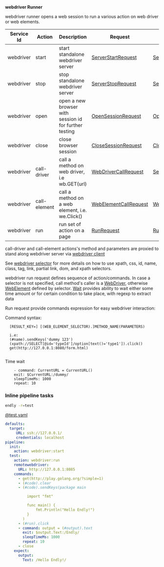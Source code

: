 **webdriver Runner** 


webdriver runner opens a web session to run a various action on web driver or web elements.


| Service Id | Action | Description | Request | Response |
| --- | --- | --- | --- | --- |
| webdriver | start | start standalone webdriver server | [ServerStartRequest](contract.go) | [ServerStartResponse](contract.go) |
| webdriver | stop | stop standalone webdriver server | [ServerStopRequest](contract.go) | [ServerStopResponse](contract.go) |
| webdriver | open | open a new browser with session id for further testing | [OpenSessionRequest](contract.go) | [OpenSessionResponse](contract.go) |
| webdriver | close | close browser session | [CloseSessionRequest](contract.go) | [CloseSessionResponse](contract.go) |
| webdriver | call-driver | call a method on web driver, i.e wb.GET(url)| [WebDriverCallRequest](contract.go) | [ServiceCallResponse](contract.go) |
| webdriver | call-element | call a method on a web element, i.e. we.Click() | [WebElementCallRequest](contract.go) | [WebElementCallResponse](contract.go) |
| webdriver | run | run set of action on a page | [RunRequest](contract.go) | [RunResponse](contract.go) |

call-driver and call-element actions's method and parameters are proxied to stand along webdriver server via [webdriver client](http://github.com/tebeka/webdriver)

See [webdriver selector](https://www.lambdatest.com/blog/complete-guide-for-using-xpath-in-selenium-with-examples/)
for more details on how to use xpath, css, id, name, class, tag, link, partial link, dom, and xpath selectors.


webdriver run request defines sequence of action/commands. In case a selector is not specified, call method's caller is a [WebDriver](https://github.com/tebeka/webdriver/blob/master/webdriver.go#L213), 
otherwise [WebElement](https://github.com/tebeka/webdriver/blob/master/webdriver.go#L370) defined by selector.
[Wait](./../../repeatable.go)  provides ability to wait either some time amount or for certain condition to take place, with regexp to extract data

Run request provide commands expression for easy webdriver interaction:

Command syntax:
```text
  [RESULT_KEY=] [(WEB_ELEMENT_SELECTOR).]METHOD_NAME(PARAMETERS)
  
  i.e:
  (#name).sendKeys('dummy 123')
  (xpath://SELECT[@id='typeId']/option[text()='type1']).click()
  get(http://127.0.0.1:8080/form.html)
  
```  


Time wait
```text
    - command: CurrentURL = CurrentURL()
    exit: $CurrentURL:/dummy/
    sleepTimeMs: 1000
    repeat: 10

```

 
 
 
### Inline pipeline tasks

```bash
endly -r=test
```

[@test.yaml](test/example_test.yaml)
 
```yaml
defaults:
  target:
     URL: ssh://127.0.0.1/
     credentials: localhost
pipeline:
  init:
    action: webdriver:start
  test:
    action: webdriver:run
    remotewebdriver:
      URL: http://127.0.0.1:8085
    commands:
      - get(http://play.golang.org/?simple=1)
      - (#code).clear
      - (#code).sendKeys(package main

          import "fmt"

          func main() {
              fmt.Println("Hello Endly!")
          }
        )
      - (#run).click
      - command: output = (#output).text
        exit: $output.Text:/Endly/
        sleepTimeMs: 1000
        repeat: 10
      - close
    expect:
      output:
        Text: /Hello Endly!/

```
 

    


